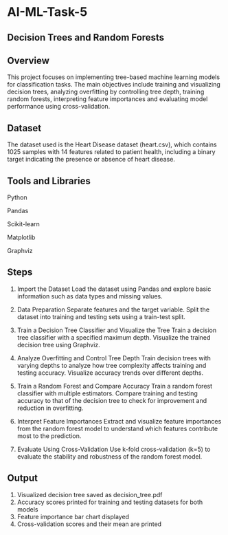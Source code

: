# AI-ML-Task-5

## Decision Trees and Random Forests

## Overview
This project focuses on implementing tree-based machine learning models for classification tasks. The main objectives include training and visualizing decision trees, analyzing overfitting by controlling tree depth, training random forests, interpreting feature importances and evaluating model performance using cross-validation.

## Dataset
The dataset used is the Heart Disease dataset (heart.csv), which contains 1025 samples with 14 features related to patient health, including a binary target indicating the presence or absence of heart disease.

## Tools and Libraries
Python

Pandas

Scikit-learn

Matplotlib

Graphviz

## Steps

1. Import the Dataset
Load the dataset using Pandas and explore basic information such as data types and missing values.

2. Data Preparation
Separate features and the target variable. Split the dataset into training and testing sets using a train-test split.

3. Train a Decision Tree Classifier and Visualize the Tree
Train a decision tree classifier with a specified maximum depth. Visualize the trained decision tree using Graphviz.

4. Analyze Overfitting and Control Tree Depth
Train decision trees with varying depths to analyze how tree complexity affects training and testing accuracy. Visualize accuracy trends over different depths.

5. Train a Random Forest and Compare Accuracy
Train a random forest classifier with multiple estimators. Compare training and testing accuracy to that of the decision tree to check for improvement and reduction in overfitting.

6. Interpret Feature Importances
Extract and visualize feature importances from the random forest model to understand which features contribute most to the prediction.

7. Evaluate Using Cross-Validation
Use k-fold cross-validation (k=5) to evaluate the stability and robustness of the random forest model.

## Output
1. Visualized decision tree saved as decision_tree.pdf
2. Accuracy scores printed for training and testing datasets for both models
3. Feature importance bar chart displayed
4. Cross-validation scores and their mean are printed

